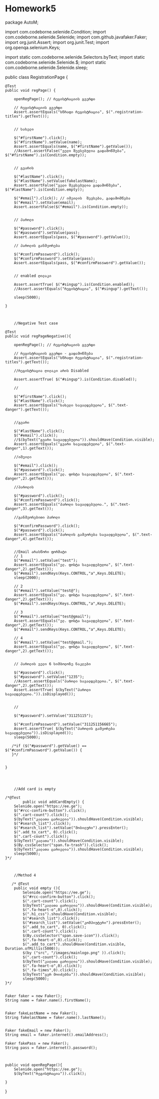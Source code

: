 # Homework5
package AutoM;

import com.codeborne.selenide.Condition;
import com.codeborne.selenide.Selenide;
import com.github.javafaker.Faker;
import org.junit.Assert;
import org.junit.Test;
import org.openqa.selenium.Keys;

import static com.codeborne.selenide.Selectors.byText;
import static com.codeborne.selenide.Selenide.$;
import static com.codeborne.selenide.Selenide.sleep;

public class RegistrationPage {



    @Test
    public void regPage() {

        openRegPage(); // რეგისტრაციის გვერდი

        // რეგისტრაციის გვერდი 
        Assert.assertEquals("სწრაფი რეგისტრაცია", $(".registration-titles").getText());


        // სახელი

        $("#firstName").click();
        $("#firstName").setValue(name);
        Assert.assertEquals(name, $("#firstName").getValue());
        //Assert.assertFalse("ველი შევსებულია გადამოწმება", $("#firstName").is(Condition.empty));


        // გვარის 

        $("#lastName").click();
        $("#lastName").setValue(fakelastName);
        Assert.assertFalse("ველი შევსებულია გადამოწმება", $("#lastName").is(Condition.empty));

        $("#email").click(); // იმეილის  შევსება, გადამომწება
        $("#email").setValue(email);
        Assert.assertFalse($("#email").is(Condition.empty));


        // პაროლი

        $("#password").click();
        $("#password").setValue(pass);
        Assert.assertEquals(pass, $("#password").getValue());

        // პაროლის განმეორება

        $("#confirmPassword").click();
        $("#confirmPassword").setValue(pass);
        Assert.assertEquals(pass, $("#confirmPassword").getValue());


        // enabled ღილაკი

        Assert.assertTrue( $("#singup").is(Condition.enabled));
        //Assert.assertEquals("რეგისტრაცია", $("#singup").getText());

        sleep(5000);

    }



        //Negative Test case

    @Test
    public void regPageNegative(){

        openRegPage(); // რეგისტრაციის გვერდი

        // რეგისტრაციის გვერდი - გადამოწმება
        Assert.assertEquals("სწრაფი რეგისტრაცია", $(".registration-titles").getText());

        //რეგისტრაცია ღილაკი არის Disabled

        Assert.assertTrue( $("#singup").is(Condition.disabled));

        //

        $("#firstName").click();
        $("#lastName").click();
        Assert.assertEquals("სახელი სავალდებულოა", $(".text-danger").getText());


        //გვარი

        $("#lastName").click();
        $("#email").click();
        //$(byText("გვარი სავალდებულოა")).shouldHave(Condition.visible);
        Assert.assertEquals("გვარი სავალდებულოა", $(".text-danger",1).getText());

        //იმეილი

        $("#email").click();
        $("#password").click();
        Assert.assertEquals("ელ. ფოსტა სავალდებულოა", $(".text-danger",2).getText());

        //პაროლის

        $("#password").click();
        $("#confirmPassword").click();
        Assert.assertEquals("პაროლი სავალდებულოა.", $(".text-danger",3).getText());

        //განმეორებითი პაროლი

        $("#confirmPassword").click();
        $("#password").click();
        Assert.assertEquals("პაროლის გამეორება სავალდებულოა", $(".text-danger",4).getText());


        //Email არასწორი ფორმატი
        // 1
        $("#email").setValue("test");
        Assert.assertEquals("ელ. ფოსტა სავალდებულოა", $(".text-danger",2).getText());
        $("#email").sendKeys(Keys.CONTROL,"a",Keys.DELETE);
        sleep(2000);

        // 2
        $("#email").setValue("test@");
        Assert.assertEquals("ელ. ფოსტა სავალდებულოა", $(".text-danger",2).getText());
        $("#email").sendKeys(Keys.CONTROL,"a",Keys.DELETE);

        // 3
        $("#email").setValue("test@gmail");
        Assert.assertEquals("ელ. ფოსტა სავალდებულოა", $(".text-danger",2).getText());
        $("#email").sendKeys(Keys.CONTROL,"a",Keys.DELETE);

        // 4
        $("#email").setValue("test@gmail.");
        Assert.assertEquals("ელ. ფოსტა სავალდებულოა", $(".text-danger",2).getText());
        

        // პაროლის ველი 6 სიმბოლოზე ნაკლები

        $("#password").click();
        $("#password").setValue("1235");
        //Assert.assertEquals("პაროლი სავალდებულოა.", $(".text-danger",2).getText());
        Assert.assertTrue( $(byText("პაროლი სავალდებულოა.")).isDisplayed());


        // 

        $("#password").setValue("31125115");

        $("#confirmPassword").setValue("311251156665");
        Assert.assertTrue( $(byText("პაროლის გამეორება სავალდებულოა")).isDisplayed());
        sleep(5000);

       /*if ($("#password").getValue() == $("#confirmPassword").getValue()) {
       }*/


    }




        //Add card is empty

    /*@Test
            public void addCardEmpty() {
        Selenide.open("https://ee.ge");
        $("#rcc-confirm-button").click();
        $(".cart-count").click();
        $(byText("კალათა ცარიელია")).shouldHave(Condition.visible);
        $("#search_list").click();
        $("#search_list").setValue("მობილური").pressEnter();
        $(".add_to_cart", 0).click();
        $(".cart-count").click();
        $(byText("კალათა")).shouldHave(Condition.visible);
        $(By.cssSelector("span.fa-trash")).click();
        $(byText("კალათა ცარიელია")).shouldHave(Condition.visible);
        sleep(5000);
    }*/



        //Method 4

       /* @Test
        public void empty (){
            Selenide.open("https://ee.ge");
            $("#rcc-confirm-button").click();
            $(".cart-count").click();
            $(byText("კალათა ცარიელია")).shouldHave(Condition.visible);
            $(".fa-heart-o",0).click();
            $(".h1_css").shouldHave(Condition.visible);
            $("#search_list").click();
            $("#search_list").setValue("კომპიუტერი").pressEnter();
            $(".add_to_cart", 0).click();
            $(".cart-count").click();
            $(By.cssSelector("span.save-icon")).click();
            $(".fa-heart-o",0).click();
            $(".add_to_cart").shouldHave(Condition.visible, Duration.ofMillis(5000));
            $(by ("src", "/images/mainlogo.png" )).click();
            $(".cart-count").click();
            $(byText("კალათა ცარიელია")).shouldHave(Condition.visible);
            $(".fa-heart-o",0).click();
            $(".fa-times",0).click();
            $(byText("ვერ მოიძებნა")).shouldHave(Condition.visible);
            sleep(5000);
    }*/


    Faker faker = new Faker();
    String name = faker.name().firstName();


    Faker fakeLastName = new Faker();
    String fakelastName = faker.name().lastName();


    Faker fakeEmail = new Faker();
    String email = faker.internet().emailAddress();

    Faker fakePass = new Faker();
    String pass = faker.internet().password();



    public void openRegPage(){
        Selenide.open("https://ee.ge");
        $(byText("რეგისტრაცია")).click();

    }


}
